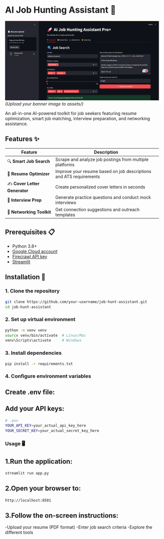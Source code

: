# AI Job Hunting Assistant 🤖

![Project Banner](/banner.png) *(Upload your banner image to assets/)*

An all-in-one AI-powered toolkit for job seekers featuring resume optimization, smart job matching, interview preparation, and networking assistance.

## Features ✨

| Feature | Description |
|---------|-------------|
| 🔍 **Smart Job Search** | Scrape and analyze job postings from multiple platforms |
| 📄 **Resume Optimizer** | Improve your resume based on job descriptions and ATS requirements |
| ✍️ **Cover Letter Generator** | Create personalized cover letters in seconds |
| 💼 **Interview Prep** | Generate practice questions and conduct mock interviews |
| 🤝 **Networking Toolkit** | Get connection suggestions and outreach templates |



## Prerequisites 📋

- Python 3.8+
- [Google Cloud account](https://cloud.google.com/)
- [Firecrawl API key](https://firecrawl.dev/)
- [Streamlit](https://streamlit.io/)

## Installation 🚀

### 1. Clone the repository
```bash
git clone https://github.com/your-username/job-hunt-assistant.git
cd job-hunt-assistant
```

### 2. Set up virtual environment
```bash
python -m venv venv
source venv/bin/activate  # Linux/Mac
venv\Scripts\activate     # Windows
```

### 3. Install dependencies
```bash
pip install -r requirements.txt
```

### 4. Configure environment variables
## Create .env file:

## Add your API keys:
```bash
# .env
YOUR_API_KEY=your_actual_api_key_here
YOUR_SECRET_KEY=your_actual_secret_key_here
```

### Usage 🖥️

## 1.Run the application:
```bash
streamlit run app.py
```

## 2.Open your browser to:
```bash
http://localhost:8501
```

## 3.Follow the on-screen instructions:

-Upload your resume (PDF format)
-Enter job search criteria
-Explore the different tools



